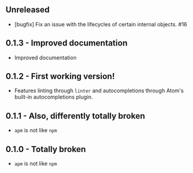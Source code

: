## Unreleased

* [bugfix] Fix an issue with the lifecycles of certain internal objects. #16

## 0.1.3 - Improved documentation
* Improved documentation

## 0.1.2 - First working version!
* Features linting through `linter` and autocompletions through Atom's built-in autocompletions plugin.

## 0.1.1 - Also, differently totally broken
* `apm` is not like `npm`

## 0.1.0 - Totally broken
* `apm` is not like `npm`
